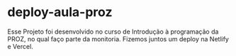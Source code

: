 # deploy-aula-proz

Esse Projeto foi desenvolvido no curso de Introdução 
à programação da PROZ, no qual faço parte da
 monitoria.
Fizemos juntos um deploy na Netlify e Vercel.


